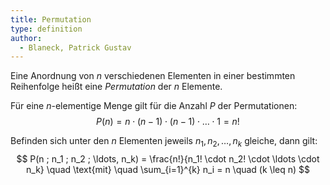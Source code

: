 ```yaml
---
title: Permutation
type: definition
author:
  - Blaneck, Patrick Gustav
---
```


Eine Anordnung von $n$ verschiedenen Elementen in einer bestimmten Reihenfolge heißt eine *Permutation* der $n$ Elemente.

Für eine $n$-elementige Menge gilt für die Anzahl $P$ der Permutationen:
$$
    P(n) = n \cdot (n-1) \cdot (n-1) \cdot \ldots \cdot 1 = n!
$$

Befinden sich unter den $n$ Elementen jeweils $n_1, n_2, \ldots, n_k$ gleiche, dann gilt:
$$
    P(n ; n_1 ; n_2 ; \ldots, n_k) = \frac{n!}{n_1! \cdot n_2! \cdot \ldots \cdot n_k} \quad \text{mit} \quad \sum_{i=1}^{k} n_i = n \quad (k \leq n)
$$